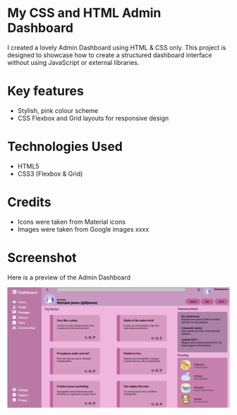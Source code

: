 # My CSS and HTML Admin Dashboard
I created a lovely Admin Dashboard using HTML & CSS only. This project is designed to showcase how to create a structured dashboard interface without using JavaScript or external libraries.

# Key features
- Stylish, pink colour scheme 
- CSS Flexbox and Grid layouts for responsive design

# Technologies Used
- HTML5
- CSS3 (Flexbox & Grid)

# Credits
- Icons were taken from Material icons
- Images were taken from Google images xxxx

# Screenshot
Here is a preview of the Admin Dashboard

![Screenshot of my dashboard](screenshots/screenshot.png)

